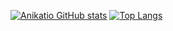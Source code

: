 [![Anikatio GitHub stats](https://github-readme-stats.vercel.app/api?username=anikatio&show_icons=true&theme=tokyonight)](https://github.com/anikatio/github-readme-stats)
[![Top Langs](https://github-readme-stats.vercel.app/api/top-langs/?username=anikatio&langs_count=8&true&theme=tokyonight)](https://github.com/anuraghazra/github-readme-stats)

